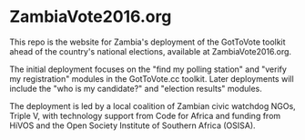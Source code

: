 # ZambiaVote2016.org

This repo is the website for Zambia's deployment of the GotToVote toolkit ahead of the country's national elections, available at ZambiaVote2016.org.

The initial deployment focuses on the "find my polling station" and "verify my registration" modules in the GotToVote.cc toolkit. Later deployments will include the "who is my candidate?" and "election results" modules.

The deployment is led by a local coalition of Zambian civic watchdog NGOs, Triple V, with technology support from Code for Africa and funding from HiVOS and the Open Society Institute of Southern Africa (OSISA).
